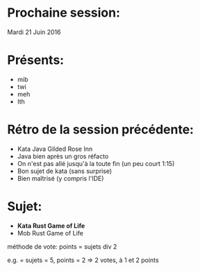 # Prochaine session:
Mardi 21 Juin 2016

# Présents:
- mib
- twi
- meh
- lth

# Rétro de la session précédente:
- Kata  Java  Gilded Rose Inn
- Java bien après un gros réfacto
- On n'est pas allé jusqu'à la toute fin (un peu court 1:15)
- Bon sujet de kata (sans surprise)
- Bien maîtrisé (y compris l'IDE)

# Sujet:
- **Kata Rust Game of Life**
- Mob  Rust Game of Life

méthode de vote:
points = sujets div 2

e.g. = sujets = 5, points = 2 => 2 votes, à 1 et 2 points
